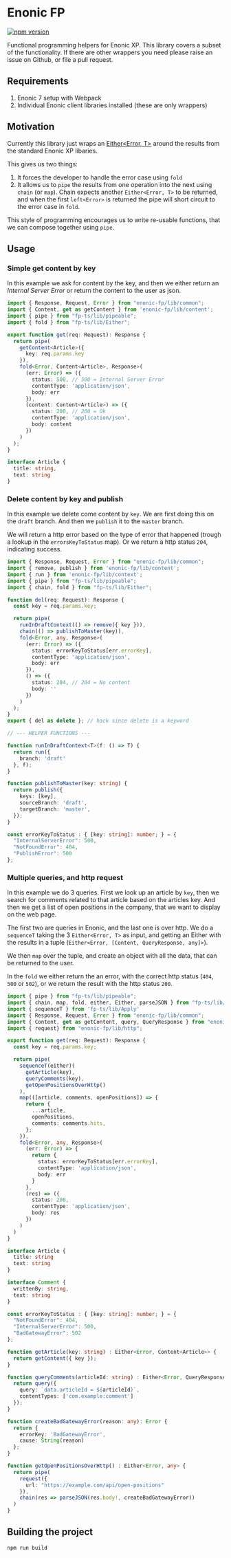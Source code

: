 # Enonic FP

[![npm version](https://badge.fury.io/js/enonic-fp.svg)](https://badge.fury.io/js/enonic-fp)

Functional programming helpers for Enonic XP. This library covers a subset of the functionality. If there are other
wrappers you need please raise an issue on Github, or file a pull request.

## Requirements

 1. Enonic 7 setup with Webpack
 2. Individual Enonic client libraries installed (these are only wrappers) 

## Motivation

Currently this library just wraps an [Either<Error, T>](https://gcanti.github.io/fp-ts/modules/Either.ts.html) around 
the results from the standard Enonic XP libaries.

This gives us two things:

 1. It forces the developer to handle the error case using `fold`
 2. It allows us to `pipe` the results from one operation into the next using `chain` (or `map`). Chain expects another
    `Either<Error, T>` to be returned, and when the first `left<Error>` is returned the pipe will short circuit to the
    error case in `fold`.

This style of programming encourages us to write re-usable functions, that we can compose together using `pipe`.

## Usage

### Simple get content by key

In this example we ask for content by the key, and then we either return an _Internal Server Error_ or return the 
content to the user as json.

```typescript
import { Response, Request, Error } from "enonic-fp/lib/common";
import { Content, get as getContent } from 'enonic-fp/lib/content';
import { pipe } from "fp-ts/lib/pipeable";
import { fold } from "fp-ts/lib/Either";

export function get(req: Request): Response {
  return pipe(
    getContent<Article>({
      key: req.params.key
    }),
    fold<Error, Content<Article>, Response>(
      (err: Error) => ({
        status: 500, // 500 = Internal Server Error
        contentType: 'application/json',
        body: err
      }),
      (content: Content<Article>) => ({
        status: 200, // 200 = Ok
        contentType: 'application/json',
        body: content
      })
    )
  );
}

interface Article {
  title: string,
  text: string
}
```

### Delete content by key and publish

In this example we delete come content by `key`. We are first doing this on the `draft` branch. And then we `publish` it
to the `master` branch. 

We will return a http error based on the type of error that happened (trough a lookup in the `errorsKeyToStatus` map). 
Or we return a http status `204`, indicating success.

```typescript
import { Response, Request, Error } from "enonic-fp/lib/common";
import { remove, publish } from 'enonic-fp/lib/content';
import { run } from 'enonic-fp/lib/context';
import { pipe } from "fp-ts/lib/pipeable";
import { chain, fold } from "fp-ts/lib/Either";

function del(req: Request): Response {
  const key = req.params.key;

  return pipe(
    runInDraftContext(() => remove({ key })),
    chain(() => publishToMaster(key)),
    fold<Error, any, Response>(
      (err: Error) => ({
        status: errorKeyToStatus[err.errorKey],
        contentType: 'application/json',
        body: err
      }),
      () => ({
        status: 204, // 204 = No content
        body: ''
      })
    )
  );
}
export { del as delete }; // hack since delete is a keyword

// --- HELPER FUNCTIONS ---

function runInDraftContext<T>(f: () => T) {
  return run({ 
    branch: 'draft'
  }, f);
}

function publishToMaster(key: string) {
  return publish({
    keys: [key],
    sourceBranch: 'draft',
    targetBranch: 'master',
  });
}

const errorKeyToStatus : { [key: string]: number; } = {
  "InternalServerError": 500,
  "NotFoundError": 404,
  "PublishError": 500
};
```

### Multiple queries, and http request

In this example we do 3 queries. First we look up an article by `key`, then we search for comments related to that 
article based on the articles key. And then we get a list of open positions in the company, that we want to display on
the web page.

The first two are queries in Enonic, and the last one is over http. We do a `sequenceT` taking the 3 `Either<Error, T>`
as input, and getting an Either with the results in a tuple (`Either<Error, [Content, QueryResponse, any]>`).

We then `map` over the tuple, and create an object with all the data, that can be returned to the user.

In the `fold` we either return the an error, with the correct http status (`404`, `500` or `502`), or we return the
result with the http status `200`.

```typescript
import { pipe } from "fp-ts/lib/pipeable";
import { chain, map, fold, either, Either, parseJSON } from "fp-ts/lib/Either";
import { sequenceT } from 'fp-ts/lib/Apply'
import { Response, Request, Error } from "enonic-fp/lib/common";
import { Content, get as getContent, query, QueryResponse } from "enonic-fp/lib/content";
import { request} from "enonic-fp/lib/http";

export function get(req: Request): Response {
  const key = req.params.key;

  return pipe(
    sequenceT(either)(
      getArticle(key),
      queryComments(key),
      getOpenPositionsOverHttp()
    ),
    map(([article, comments, openPositions]) => {
      return {
        ...article,
        openPositions,
        comments: comments.hits,
      };
    }),
    fold<Error, any, Response>(
      (err: Error) => {
        return {
          status: errorKeyToStatus[err.errorKey],
          contentType: 'application/json',
          body: err
        }
      },
      (res) => ({
        status: 200,
        contentType: 'application/json',
        body: res
      })
    )
  )
}

interface Article {
  title: string
  text: string
}

interface Comment {
  writtenBy: string,
  text: string
}

const errorKeyToStatus : { [key: string]: number; } = {
  "NotFoundError": 404,
  "InternalServerError": 500,
  "BadGatewayError": 502
};

function getArticle(key: string) : Either<Error, Content<Article>> {
  return getContent({ key });
}

function queryComments(articleId: string) : Either<Error, QueryResponse<Comment>> {
  return query({
    query: `data.articleId = ${articleId}`,
    contentTypes: ['com.example:comment']
  });
}

function createBadGatewayError(reason: any): Error {
  return {
    errorKey: 'BadGatewayError',
    cause: String(reason)
  };
}

function getOpenPositionsOverHttp() : Either<Error, any> {
  return pipe(
    request({
      url: "https://example.com/api/open-positions"
    }),
    chain(res => parseJSON(res.body!, createBadGatewayError))
  )
}
```

## Building the project

```bash
npm run build
```
